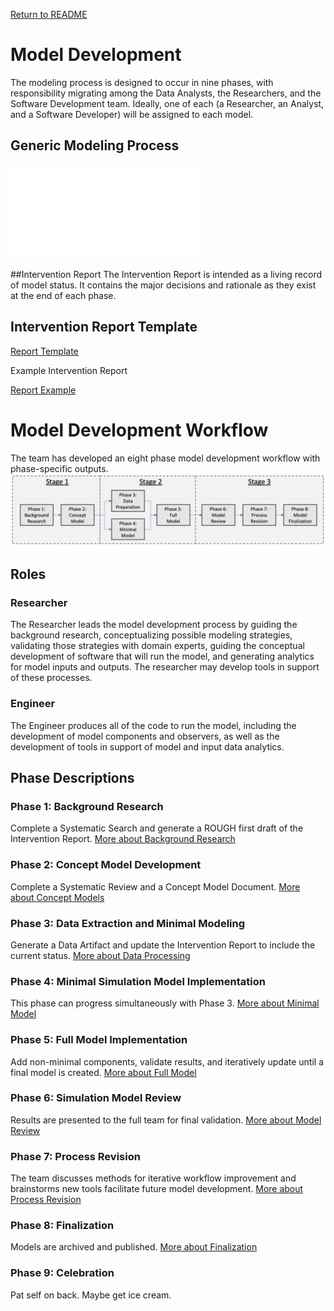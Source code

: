 
[Return to README](README.md)

# Model Development
The modeling process is designed to occur in nine phases, 
with responsibility migrating among the Data Analysts, the Researchers, 
and the Software Development team. Ideally, one of each (a Researcher, 
an Analyst, and a Software Developer) will be assigned to each model.


## Generic Modeling Process
![modeling overview](./docs_andTemplates/modeling_overview.pdf)

##Intervention Report 
The Intervention Report is intended as a living record of model status. It contains the major decisions and rationale as they exist at the end of each phase.


## Intervention Report Template

[Report Template](./docs_andTemplates/Intervention_Report_Template.pdf)

Example Intervention Report

[Report Example](./docs_andTemplates/Intervention_Report_Example.pdf)

# Model Development Workflow
The team has developed an eight phase model development workflow with phase-specific outputs.
![workflow_diagram](docs_andTemplates/Model_Workflow1.png)


## Roles
### Researcher
The Researcher leads the model development process by guiding the background research, conceptualizing possible modeling strategies, validating those strategies with domain experts, guiding the conceptual development of software that will run the model, and generating analytics for model inputs and outputs. The researcher may develop tools in support of these processes.

### Engineer
The Engineer produces all of the code to run the model, including the development of model components and observers, as well as the development of tools in support of model and input data analytics.

## Phase Descriptions
### Phase 1: Background Research
Complete a Systematic Search and generate a ROUGH first draft of the Intervention Report.
[More about Background Research](phase1.md)

### Phase 2: Concept Model Development
Complete a Systematic Review and a Concept Model Document. 
[More about Concept Models](phase2.md)

### Phase 3: Data Extraction and Minimal Modeling
Generate a Data Artifact and update the Intervention Report to include the current status. 
[More about Data Processing](phase3.md)

### Phase 4: Minimal Simulation Model Implementation
This phase can progress simultaneously with Phase 3. 
[More about Minimal Model](phase4.md)

### Phase 5: Full Model Implementation
Add non-minimal components, validate results, and iteratively update until a final model is created. 
[More about Full Model](phase5.md)

### Phase 6: Simulation Model Review
Results are presented to the full team for final validation. 
[More about Model Review](phase6.md)

### Phase 7: Process Revision
The team discusses methods for iterative workflow improvement and brainstorms new tools facilitate future model development. 
[More about Process Revision](phase7.md)

### Phase 8: Finalization
Models are archived and published. 
[More about Finalization](phase8.md)

### Phase 9: Celebration
Pat self on back. Maybe get ice cream. 

